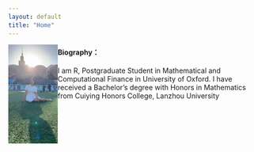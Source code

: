 ```yaml
---
layout: default
title: "Home"
---
```


<img align="left" width="100" height="200" src="https://github.com/RZRuiZhang/RZRuiZhang.github.io/blob/master/rui.jpeg">



#### Biography：

I am R, Postgraduate Student in Mathematical and Computational Finance in University of Oxford. I have received a Bachelor’s degree with Honors in Mathematics from Cuiying Honors College, Lanzhou University
